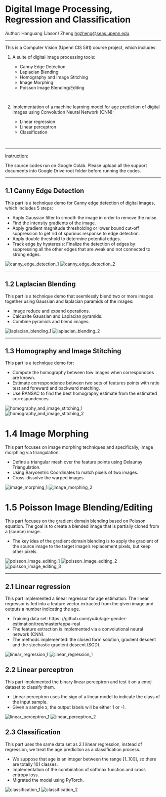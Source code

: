 # Digital Image Processing, Regression and Classification

Author: Hanguang (Jason) Zheng hgzheng@seas.upenn.edu

---

This is a Computer Vision (Upenn CIS 581) course project, which includes:

1. A suite of digital image processing tools:

   - Canny Edge Detection
   - Laplacian Blending
   - Homography and Image Stitching
   - Image Morphing
   - Poisson Image Blending/Editing

&nbsp;

2. Implementation of a machine learning model for age prediction of digital images using Convolution Neural Network (CNN):

   - Linear regression
   - Linear perceptron
   - Classification

&nbsp;

---

Instruction:

The source codes run on Google Colab. Please upload all the support documents into Google Drive root folder before running the codes.

---

## 1.1 Canny Edge Detection

This part is a technique demo for Canny edge detection of digital images, which includes 5 steps:

- Apply Gaussian filter to smooth the image in order to remove the noise.
- Find the intensity gradients of the image.
- Apply gradient magnitude thresholding or lower bound cut-off suppression to get rid of spurious response to edge detection.
- Apply double threshold to determine potential edges.
- Track edge by hysteresis: Finalize the detection of edges by suppressing all the other edges that are weak and not connected to strong edges.

![canny_edge_detection_1](./images/canny_edge_detection_1.PNG)
![canny_edge_detection_2](./images/canny_edge_detection_2.PNG)

---

## 1.2 Laplacian Blending

This part is a technique demo that seemlessly blend two or more images together using Gaussian and laplacian paramids of the images:

- Image reduce and expand operations.
- Calcualte Gaussian and Laplacian pyramids.
- Combine pyramids and blend images.

![laplacian_blending_1](./images/laplacian_blending_1.PNG)
![laplacian_blending_2](./images/laplacian_blending_2.PNG)

---

## 1.3 Homography and Image Stitching

This part is a technique demo for:

- Compute the homography between tow images when correspondces are known.
- Estimate correspondence between two sets of features points with ratio test and foreward and backward matching.
- Use RANSAC to find the best homography estimate from the estimated correspondences.

![homography_and_image_stitching_1](./images/homography_and_image_stitching_1.PNG)
![homography_and_image_stitching_2](./images/homography_and_image_stitching_2.PNG)

# 1.4 Image Morphing

This part focuses on image morphing techniques and specifically, image morphing
via triangulation.

- Define a triangular mesh over the feature points using Delaunay Triangulation.
- Using Barycentric Coordinates to match pixels of two images.
- Cross-dissolve the warped images

![image_morphing_1](./images/image_morphing_1.PNG)
![image_morphing_2](./images/image_morphing_2.PNG)

# 1.5 Poisson Image Blending/Editing

This part focuses on the gradient domain blending based on Poisson equation. The goal is to create a blended image that is partially cloned from
a (source) image.

- The key idea of the gradient domain blending is to apply the gradient of the source image to the target image’s replacement pixels, but keep other pixels.

![poisson_image_editing_1](./images/poisson_image_editing_1.PNG)
![poisson_image_editing_2](./images/poisson_image_editing_2.PNG)
![poisson_image_editing_3](./images/poisson_image_editing_3.PNG)

---

## 2.1 Linear regression

This part implemented a linear regressor for age estimation. The
linear regressor is fed into a feature vector extracted from the given image and outputs a number indicating the age.

- Training data set: https:
  //github.com/yu4u/age-gender-estimation/tree/master/appa-real
- The feature extraction is implemented via a convolutional neural network (CNN).
- The methods implemented: the closed form solution, gradient descent and the stochastic gradient descent (SGD).

![linear_regression_1](./images/linear_regression_1.PNG)
![linear_regression_1](./images/linear_regression_2.PNG)

## 2.2 Linear perceptron

This part implemented the binary linear perceptron and test it on a emoji dataset to classify them.

- Linear perceptron uses the sign of a linear model to indicate the class of the input sample.
- Given a sample x, the output labels will be either 1 or -1.

![linear_perceptron_1](./images/linear_perceptron_1.PNG)
![linear_perceptron_2](./images/linear_perceptron_2.PNG)

## 2.3 Classification

This part uses the same data set as 2.1 linear regression, instead of regression, we treat the age prediciton as a classification process.

- We suppose that age is an integer between the range [1..100], so there are totally 101 classes.
- Implementation of the combination of softmax function and cross entropy loss.
- Migrated the model using PyTorch.

![classification_1](./images/classification_1.PNG)
![classification_2](./images/classification_2.PNG)
